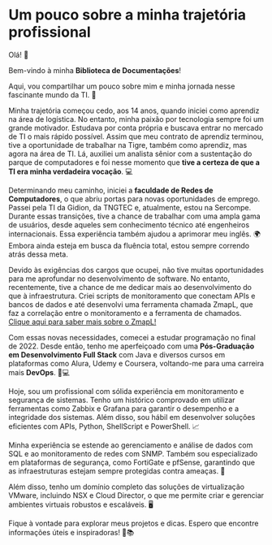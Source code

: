 
# Um pouco sobre a minha trajetória profissional

Olá! 👋

Bem-vindo à minha **Biblioteca de Documentações**!

Aqui, vou compartilhar um pouco sobre mim e minha jornada nesse fascinante mundo da TI. 🚀

Minha trajetória começou cedo, aos 14 anos, quando iniciei como aprendiz na área de logística. No entanto, minha paixão por tecnologia sempre foi um grande motivador. Estudava por conta própria e buscava entrar no mercado de TI o mais rápido possível. Assim que meu contrato de aprendiz terminou, tive a oportunidade de trabalhar na Tigre, também como aprendiz, mas agora na área de TI. Lá, auxiliei um analista sênior com a sustentação do parque de computadores e foi nesse momento que **tive a certeza de que a TI era minha verdadeira vocação**. 💻

Determinando meu caminho, iniciei a **faculdade de Redes de Computadores**, o que abriu portas para novas oportunidades de emprego. Passei pela TI da Gidion, da TNGTEC e, atualmente, estou na Sercompe. Durante essas transições, tive a chance de trabalhar com uma ampla gama de usuários, desde aqueles sem conhecimento técnico até engenheiros internacionais. Essa experiência também ajudou a aprimorar meu inglês. 🌍 Embora ainda esteja em busca da fluência total, estou sempre correndo atrás dessa meta. 

Devido às exigências dos cargos que ocupei, não tive muitas oportunidades para me aprofundar no desenvolvimento de software. No entanto, recentemente, tive a chance de me dedicar mais ao desenvolvimento do que à infraestrutura. Criei scripts de monitoramento que conectam APIs e bancos de dados e até desenvolvi uma ferramenta chamada ZmapL, que faz a correlação entre o monitoramento e a ferramenta de chamados. [Clique aqui para saber mais sobre o ZmapL!](../projetos/zmapl.md) 

Com essas novas necessidades, comecei a estudar programação no final de 2022. Desde então, tenho me aperfeiçoado com uma **Pós-Graduação em Desenvolvimento Full Stack** com Java e diversos cursos em plataformas como Alura, Udemy e Coursera, voltando-me para uma carreira mais **DevOps**. 🚀💻

Hoje, sou um profissional com sólida experiência em monitoramento e segurança de sistemas. Tenho um histórico comprovado em utilizar ferramentas como Zabbix e Grafana para garantir o desempenho e a integridade dos sistemas. Além disso, sou hábil em desenvolver soluções eficientes com APIs, Python, ShellScript e PowerShell. 📈

Minha experiência se estende ao gerenciamento e análise de dados com SQL e ao monitoramento de redes com SNMP. Também sou especializado em plataformas de segurança, como FortiGate e pfSense, garantindo que as infraestruturas estejam sempre protegidas contra ameaças. 🔐

Além disso, tenho um domínio completo das soluções de virtualização VMware, incluindo NSX e Cloud Director, o que me permite criar e gerenciar ambientes virtuais robustos e escaláveis. 🖥️

Fique à vontade para explorar meus projetos e dicas. Espero que encontre informações úteis e inspiradoras! 🚀📚